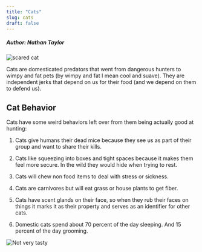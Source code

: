 ```yaml
---
title: "Cats"
slug: cats
draft: false
---
```


##### Author: Nathan Taylor  

![scared cat](https://i.ytimg.com/vi/4ptZPi9e2Ko/maxresdefault.jpg "Cat Scared of Being Touched")

Cats are domesticated predators that went from dangerous hunters to wimpy and fat pets (by wimpy and fat I mean cool and suave). They are independent jerks that depend on us for their food (and we depend on them to defend us).



## Cat Behavior

Cats have some weird behaviors left over from them being actually good at hunting:

1. Cats give humans their dead mice because they see us as part of their group and want to share their kills.

2. Cats like squeezing into boxes and tight spaces because it makes them feel more secure. In the wild they would hide when trying to rest.

3. Cats will chew non food items to deal with stress or sickness.

4. Cats are carnivores but will eat grass or house plants to get fiber.

5. Cats have scent glands on their face, so when they rub their faces on things it marks it as their property and serves as an identifier for other cats.

6. Domestic cats spend about 70 percent of the day sleeping. And 15 percent of the day grooming.

![Not very tasty](https://media.mnn.com/assets/images/2018/07/cat_eating_fancy_ice_cream.jpg.838x0_q80.jpg "He asked for chocolate")
